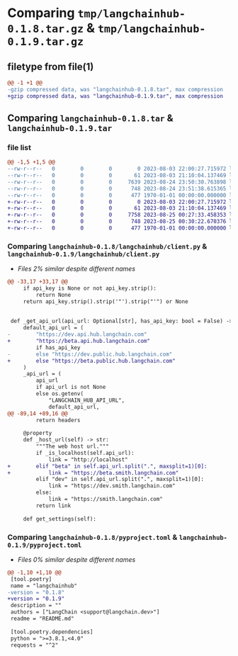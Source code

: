 # Comparing `tmp/langchainhub-0.1.8.tar.gz` & `tmp/langchainhub-0.1.9.tar.gz`

## filetype from file(1)

```diff
@@ -1 +1 @@
-gzip compressed data, was "langchainhub-0.1.8.tar", max compression
+gzip compressed data, was "langchainhub-0.1.9.tar", max compression
```

## Comparing `langchainhub-0.1.8.tar` & `langchainhub-0.1.9.tar`

### file list

```diff
@@ -1,5 +1,5 @@
--rw-r--r--   0        0        0        0 2023-08-03 22:00:27.715972 langchainhub-0.1.8/README.md
--rw-r--r--   0        0        0       61 2023-08-03 21:10:04.137469 langchainhub-0.1.8/langchainhub/__init__.py
--rw-r--r--   0        0        0     7639 2023-08-24 23:50:30.763898 langchainhub-0.1.8/langchainhub/client.py
--rw-r--r--   0        0        0      748 2023-08-24 23:51:38.615365 langchainhub-0.1.8/pyproject.toml
--rw-r--r--   0        0        0      477 1970-01-01 00:00:00.000000 langchainhub-0.1.8/PKG-INFO
+-rw-r--r--   0        0        0        0 2023-08-03 22:00:27.715972 langchainhub-0.1.9/README.md
+-rw-r--r--   0        0        0       61 2023-08-03 21:10:04.137469 langchainhub-0.1.9/langchainhub/__init__.py
+-rw-r--r--   0        0        0     7758 2023-08-25 00:27:33.458353 langchainhub-0.1.9/langchainhub/client.py
+-rw-r--r--   0        0        0      748 2023-08-25 00:30:22.670376 langchainhub-0.1.9/pyproject.toml
+-rw-r--r--   0        0        0      477 1970-01-01 00:00:00.000000 langchainhub-0.1.9/PKG-INFO
```

### Comparing `langchainhub-0.1.8/langchainhub/client.py` & `langchainhub-0.1.9/langchainhub/client.py`

 * *Files 2% similar despite different names*

```diff
@@ -33,17 +33,17 @@
     if api_key is None or not api_key.strip():
         return None
     return api_key.strip().strip('"').strip("'") or None
 
 
 def _get_api_url(api_url: Optional[str], has_api_key: bool = False) -> str:
     default_api_url = (
-        "https://dev.api.hub.langchain.com"
+        "https://beta.api.hub.langchain.com"
         if has_api_key
-        else "https://dev.public.hub.langchain.com"
+        else "https://beta.public.hub.langchain.com"
     )
     _api_url = (
         api_url
         if api_url is not None
         else os.getenv(
             "LANGCHAIN_HUB_API_URL",
             default_api_url,
@@ -89,14 +89,16 @@
         return headers
 
     @property
     def _host_url(self) -> str:
         """The web host url."""
         if _is_localhost(self.api_url):
             link = "http://localhost"
+        elif "beta" in self.api_url.split(".", maxsplit=1)[0]:
+            link = "https://beta.smith.langchain.com"
         elif "dev" in self.api_url.split(".", maxsplit=1)[0]:
             link = "https://dev.smith.langchain.com"
         else:
             link = "https://smith.langchain.com"
         return link
 
     def get_settings(self):
```

### Comparing `langchainhub-0.1.8/pyproject.toml` & `langchainhub-0.1.9/pyproject.toml`

 * *Files 0% similar despite different names*

```diff
@@ -1,10 +1,10 @@
 [tool.poetry]
 name = "langchainhub"
-version = "0.1.8"
+version = "0.1.9"
 description = ""
 authors = ["LangChain <support@langchain.dev>"]
 readme = "README.md"
 
 [tool.poetry.dependencies]
 python = ">=3.8.1,<4.0"
 requests = "^2"
```

